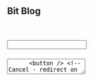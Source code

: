## Bit Blog
<App>
  <CreatePost> <!-- on page posts/new -->
     <Header>
      <h1 /> <!-- BIT BLOG-->
      <nav /> <!-- Home | Authors | Blog -->
    </Header>
    <MainContentCreatePost>
      <h2 />
      <h3 />
      <input />
      <h3 />
      <textarea />
      <button /> <!-- Cancel - redirect on Home -->
      <button /> <!-- Save - redirect on Home -->
    </MainContentCreatePost>
    <Footer /> <!-- Copyrigth (C) BIT 2018 -->
  </CreatePost>
  </App>


  <App>
  <Home>
    <Header>
      <h1 /> <!-- BIT BLOG-->
      <nav /> <!-- Home | Authors | Blog -->
    </Header>
    <MainHome>
      <h2 /> <!-- POSTS -->
      <card> <!-- Iteration of posts -->
        <h1 /> <!-- Link to Single Post Page -->
        <p />
      </card>
    </MainHome>
    <Footer /> <!-- Copyrigth (C) BIT 2018 -->
  </Home>
  <Authors>
    <Header>
      <h1 /> <!-- BIT BLOG-->
      <nav /> <!-- Home | Authors | Blog -->
    </Header>
    <MainAuthors>
      <MainHeader>
        <h2 {Num}/> <!-- Authors --><!-- Number of Authors -->
      </MainHeader>
      <MainContent>
        <card> <!-- Iteration of Authors -->
          <h2 {Name}{Surname}{Num_of_Posts} /> 
        </card>
      </MainContent>
    </MainAuthors>
    <Footer /> <!-- Copyrigth (C) BIT 2018 -->
  </Authors>
  <About>
    <Header>
      <h1 /> <!-- BIT BLOG-->
      <nav /> <!-- Home | Authors | Blog -->
    </Header>
    <MainContentAbout>
      <h2 />
      <p />
    </MainContentAbout>
    <Footer /> <!-- Copyrigth (C) BIT 2018 -->
  </About>
</App>
  
  
  <Author>
    <Header>
      <h1 /> <!-- BIT BLOG-->
      <nav /> <!-- Home | Authors | Blog -->
    </Header>
    <MainContentAuthor>
      <MainContentAuthorHeader>
      <h2 /> <!-- Single Author-->
      <link /> <!-- back to authors -->
      </MainContentAuthorHeader>
      <NameCard>
        <img />
        <h2 {Name}{Surname} />
        <p {username} />
        <p {email} />
        <p {phone} />
      </NameCard>
      <AddressCard>
        <h2 /> <!-- Address -->
        <p /> <!-- Street -->
        <p /> <!-- City -->
        <p /> <!-- ZipCode -->
        <embedded map /> <!-- Google Map -->
      </AddressCard>
      <CompanyCard>
        <h2 /> <!-- Company-->
        <p /> <!-- Company name -->
        <p /> <!-- companyID -->
      </CompanyCard>
    </MainContentAuthor>
    <Footer /> <!-- Copyrigth (C) BIT 2018 -->
  </Author>


  <SinglePost>
      <Header>
        <h1 /> <!-- BIT BLOG-->
        <nav /> <!-- Home | Authors | Blog -->
      </Header>
      <MainContentSinglePost>
        <MainContentSinglePostBody>
          <h2 /> <!--Post Title-->
          <h3 {authorName} />
          <p /> <!-- Post tetx -->
        </MainContenetSinglePostBody>
        <MainContentSinglePostFooter>
          <p />
          <a /> <!-- three more posts from same author -->
        </MainContentSinglePostFooter>
      </MainContentSinglePost>
      <Footer /> <!-- Copyrigth (C) BIT 2018 -->
  </SinglePost>

  